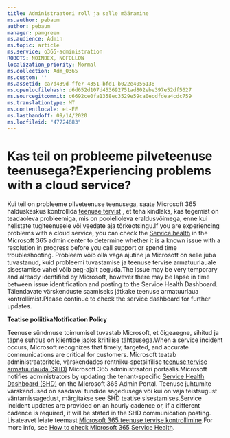 ```yaml
---
title: Administraatori roll ja selle määramine
ms.author: pebaum
author: pebaum
manager: pamgreen
ms.audience: Admin
ms.topic: article
ms.service: o365-administration
ROBOTS: NOINDEX, NOFOLLOW
localization_priority: Normal
ms.collection: Adm_O365
ms.custom: ''
ms.assetid: ca7d439d-ffe7-4351-bfd1-b022e4056138
ms.openlocfilehash: d6d652d107d453692751ad802ebe397e52df5627
ms.sourcegitcommit: c6692ce0fa1358ec3529e59ca0ecdfdea4cdc759
ms.translationtype: MT
ms.contentlocale: et-EE
ms.lasthandoff: 09/14/2020
ms.locfileid: "47724683"
---
```

# <a name="experiencing-problems-with-a-cloud-service"></a><span data-ttu-id="57d58-102">Kas teil on probleeme pilveteenuse teenusega?</span><span class="sxs-lookup"><span data-stu-id="57d58-102">Experiencing problems with a cloud service?</span></span>

<span data-ttu-id="57d58-103">Kui teil on probleeme pilveteenuse teenusega, saate Microsoft 365 halduskeskus kontrollida [teenuse tervist](https://admin.microsoft.com/AdminPortal/Home#/servicehealth) , et teha kindlaks, kas tegemist on teadaoleva probleemiga, mis on poolelioleva eraldusvõimega, enne kui helistate tugiteenusele või veedate aja tõrkeotsingu.</span><span class="sxs-lookup"><span data-stu-id="57d58-103">If you are experiencing problems with a cloud service, you can check the [Service health](https://admin.microsoft.com/AdminPortal/Home#/servicehealth) in the Microsoft 365 admin center to determine whether it is a known issue with a resolution in progress before you call support or spend time troubleshooting.</span></span> <span data-ttu-id="57d58-104">Probleem võib olla väga ajutine ja Microsoft on selle juba tuvastanud, kuid probleemi tuvastamise ja teenuse tervise armatuurlauale sisestamise vahel võib aeg-ajalt aeguda.</span><span class="sxs-lookup"><span data-stu-id="57d58-104">The issue may be very temporary and already identified by Microsoft, however there may be lapse in time between issue identification and posting to the Service Health Dashboard.</span></span> <span data-ttu-id="57d58-105">Täiendavate värskenduste saamiseks jätkake teenuse armatuurlaua kontrollimist.</span><span class="sxs-lookup"><span data-stu-id="57d58-105">Please continue to check the service dashboard for further updates.</span></span>

<span data-ttu-id="57d58-106">**Teatise poliitika**</span><span class="sxs-lookup"><span data-stu-id="57d58-106">**Notification Policy**</span></span>

<span data-ttu-id="57d58-107">Teenuse sündmuse toimumisel tuvastab Microsoft, et õigeaegne, sihitud ja täpne suhtlus on klientide jaoks kriitilise tähtsusega.</span><span class="sxs-lookup"><span data-stu-id="57d58-107">When a service incident occurs, Microsoft recognizes that timely, targeted, and accurate communications are critical for customers.</span></span> <span data-ttu-id="57d58-108">Microsoft teatab administraatoritele, värskendades rentniku-spetsiifilise [teenuse tervise armatuurlauda (SHD)](https://admin.microsoft.com/AdminPortal/Home#/servicehealth) Microsoft 365 administraatori portaalis.</span><span class="sxs-lookup"><span data-stu-id="57d58-108">Microsoft notifies administrators by updating the tenant-specific [Service Health Dashboard (SHD)](https://admin.microsoft.com/AdminPortal/Home#/servicehealth) on the Microsoft 365 Admin Portal.</span></span> <span data-ttu-id="57d58-109">Teenuse juhtumite värskendused on saadaval tundide sagedusega või kui on vaja teistsugust väntamissagedust, märgitakse see SHD teatise sisestamises.</span><span class="sxs-lookup"><span data-stu-id="57d58-109">Service incident updates are provided on an hourly cadence or, if a different cadence is required, it will be stated in the SHD communication posting.</span></span> <span data-ttu-id="57d58-110">Lisateavet leiate teemast [Microsoft 365 teenuse tervise kontrollimine](https://docs.microsoft.com/office365/enterprise/view-service-health).</span><span class="sxs-lookup"><span data-stu-id="57d58-110">For more info, see [How to check Microsoft 365 Service Health](https://docs.microsoft.com/office365/enterprise/view-service-health).</span></span>

